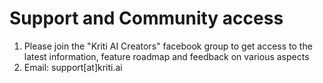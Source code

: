 # Support and Community access

1. Please join the "Kriti AI Creators" facebook group to get access to the latest information, feature roadmap and feedback on various aspects
2. Email: support\[at\]kriti.ai




